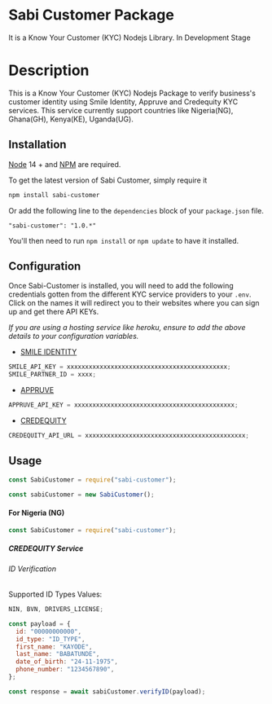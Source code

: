 # Sabi Customer Package

It is a Know Your Customer (KYC) Nodejs Library. In Development Stage

# Description

This is a Know Your Customer (KYC) Nodejs Package to verify business's customer identity using Smile Identity, Appruve and Credequity KYC services. This service currently support countries like Nigeria(NG), Ghana(GH), Kenya(KE), Uganda(UG).

## Installation

[Node](https://nodejs.org/en/) 14 + and [NPM](https://www.npmjs.com/) are required.

To get the latest version of Sabi Customer, simply require it

```bash
npm install sabi-customer
```

Or add the following line to the `dependencies` block of your `package.json` file.

```
"sabi-customer": "1.0.*"
```

You'll then need to run `npm install` or `npm update` to have it installed.

## Configuration

Once Sabi-Customer is installed, you will need to add the following credentials gotten from the different KYC service providers to your `.env`. Click on the names it will redirect you to their websites where you can sign up and get there API KEYs.

_If you are using a hosting service like heroku, ensure to add the above details to your configuration variables._

- [SMILE IDENTITY](https://docs.smileidentity.com/) <br/>

```javascript
SMILE_API_KEY = xxxxxxxxxxxxxxxxxxxxxxxxxxxxxxxxxxxxxxxxxxxx;
SMILE_PARTNER_ID = xxxx;
```

- [APPRUVE](https://www.appruve.co/) <br/>

```javascript
APPRUVE_API_KEY = xxxxxxxxxxxxxxxxxxxxxxxxxxxxxxxxxxxxxxxxxxxx;
```

- [CREDEQUITY](https://credequity.com/) <br/>

```javascript
CREDEQUITY_API_URL = xxxxxxxxxxxxxxxxxxxxxxxxxxxxxxxxxxxxxxxxxxxx;
```

## Usage

```javascript
const SabiCustomer = require("sabi-customer");

const sabiCustomer = new SabiCustomer();
```

#### For Nigeria (NG)

```javascript
const SabiCustomer = require("sabi-customer");
```

##### CREDEQUITY Service

###### ID Verification

Supported ID Types Values:

```javascript
NIN, BVN, DRIVERS_LICENSE;
```

```javascript
const payload = {
  id: "00000000000",
  id_type: "ID_TYPE",
  first_name: "KAYODE",
  last_name: "BABATUNDE",
  date_of_birth: "24-11-1975",
  phone_number: "1234567890",
};

const response = await sabiCustomer.verifyID(payload);
```
